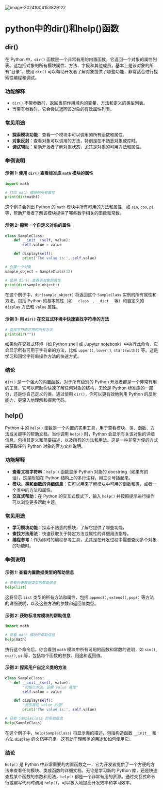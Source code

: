 ![image-20241004153829122](/home/lyb/github/Typora_notes/image-20241004153829122.png)

# python中的dir()和help()函数

## dir()

在 Python 中，`dir()` 函数是一个非常有用的内置函数，它返回一个对象的属性列表。这包括对象的所有模块属性、方法、字段和其他成员，基本上是该对象的所有“目录”。使用 `dir()` 可以帮助开发者了解对象提供了哪些功能，非常适合进行探索性编程和调试。

### 功能解释

- `dir()` 不带参数时，返回当前作用域内的变量、方法和定义的类型列表。
- 当带有参数时，它会尝试返回该对象的有效属性列表。

### 常见用途

- **探索模块功能**：查看一个模块中可以调用的所有函数和属性。
- **对象反射**：查看对象可以调用的方法，特别是在不熟悉对象或库时。
- **调试辅助**：帮助开发者了解对象状态，尤其是对象的可用方法和属性。

### 举例说明

#### 示例 1: 使用 `dir()` 查看标准库 `math` 模块的属性

```python
import math

# 打印 math 模块的所有属性
print(dir(math))
```

这个例子会列出 Python 的 `math` 模块中所有可用的方法和属性，如 `sin`, `cos`, `pi` 等，帮助开发者了解该模块提供了哪些数学相关的函数和常数。

#### 示例 2: 探索一个自定义对象的属性

```python
class SampleClass:
    def __init__(self, value):
        self.value = value

    def display(self):
        print('The value is:', self.value)

# 创建一个对象
sample_object = SampleClass(12)

# 使用 dir() 查看该对象的属性
print(dir(sample_object))
```

在这个例子中，`dir(sample_object)` 将返回这个 `SampleClass` 实例的所有属性和方法，包括 Python 的基本属性（如 `__class__`, `__dict__` 等）和自定义的 `display` 方法和 `value` 属性。

#### 示例 3: 用 `dir()` 在交互式环境中快速查找字符串的方法

```python
# 查找字符串可用的所有方法
print(dir(""))
```

如果你在交互式环境（如 Python shell 或 Jupyter notebook）中执行此命令，它会显示所有可用于字符串的方法，比如 `upper()`, `lower()`, `startswith()` 等。这是学习和回忆字符串操作方法的快速方式。

### 结论

`dir()` 是一个强大的内置函数，对于所有级别的 Python 开发者都是一个非常有用的工具。它可以帮助你快速了解任何对象的结构，无论是 Python 标准库的一部分，还是你自己定义的类。通过使用 `dir()`，你可以更有效地利用 Python 的反射能力，更深入地理解和探索代码。

## help()

Python 中的 `help()` 函数是一个内置的实用工具，用于查看模块、类、函数、方法或关键字的帮助文档。当你调用 `help()` 时，Python 会显示有关该对象的详细信息，包括其定义和简要描述，以及所有的方法和用法。这是一种非常方便的方式来获取任何 Python 对象的官方文档说明。

### 功能解释

- **查看文档字符串**：`help()` 函数显示 Python 对象的 docstring（如果有的话），这是附加在 Python 结构上的多行注释，用三引号括起来。
- **模块、类和函数的详细信息**：它可以用来了解模块中可用的函数和类，或者一个类中的方法和属性。
- **交互式帮助**：在 Python 的交互式模式下，输入 `help()` 并按照提示进行操作可以浏览更多帮助主题。

### 常见用途

- **学习模块功能**：探索不熟悉的模块，了解它提供了哪些功能。
- **查找方法用法**：快速获取关于特定方法或属性的详细用法指导。
- **编程参考**：作为即时的编程参考工具，尤其是在开发过程中需要查阅多个对象的功能时。

### 举例说明

#### 示例 1: 查看内置数据类型的帮助信息

```python
# 查看列表数据类型的帮助信息
help(list)
```

这将显示 `list` 类型的所有方法和属性，包括 `append()`, `extend()`, `pop()` 等方法的详细说明，以及这些方法的参数和返回值类型。

#### 示例 2: 获取标准库模块的帮助信息

```python
import math

# 查看 math 模块的帮助信息
help(math)
```

执行这个命令后，你会看到 `math` 模块中所有可用的函数和常数的说明，如 `sin()`, `cos()`, `pi` 等，包括每个函数的参数、用途和返回值。

#### 示例 3: 探索用户自定义类的方法

```python
class SampleClass:
    def __init__(self, value):
        "初始化方法，设置 value 属性"
        self.value = value

    def display(self):
        "显示属性 value 的值"
        print('The value is:', self.value)

# 获取 SampleClass 的帮助信息
help(SampleClass)
```

在这个例子中，`help(SampleClass)` 将显示类的描述，包括构造函数 `__init__` 和方法 `display` 的文档字符串。这有助于理解类的用途和如何使用它。

### 结论

`help()` 是 Python 中非常重要的内置函数之一，它为开发者提供了一个方便的方法来查看任何模块、类或函数的详细文档。无论是学习新的 Python 库，还是快速查找某个函数的参数和用法，`help()` 都是一个非常有用的资源。通过交互式命令行或编写代码时调用 `help()`，可以极大地提高开发效率和学习效率。